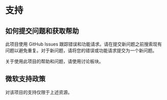 # 支持

## 如何提交问题和获取帮助

此项目使用 GitHub Issues 跟踪错误和功能请求。请在提交新问题之前搜索现有问题以避免重复。对于新问题，请将您的错误或功能请求提交为一个新问题。

关于使用此项目的帮助和问题，请使用讨论板块。

## 微软支持政策

对该项目的支持仅限于上述资源。